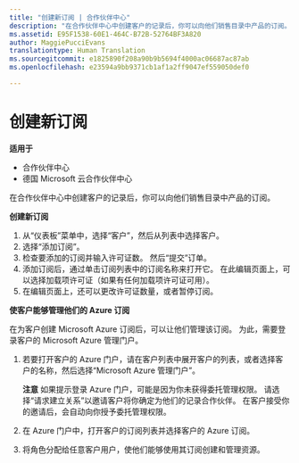 ```yaml
---
title: "创建新订阅 | 合作伙伴中心"
description: "在合作伙伴中心中创建客户的记录后，你可以向他们销售目录中产品的订阅。"
ms.assetid: E95F1538-60E1-464C-B72B-52764BF3A820
author: MaggiePucciEvans
translationtype: Human Translation
ms.sourcegitcommit: e1825890f208a90b9b5694f4000ac06687ac87ab
ms.openlocfilehash: e23594a9bb9371cb1af1a2ff9047ef559050def0

---
```


# 创建新订阅

**适用于**

-  合作伙伴中心
-  德国 Microsoft 云合作伙伴中心

在合作伙伴中心中创建客户的记录后，你可以向他们销售目录中产品的订阅。

**创建新订阅**

1.  从“仪表板”菜单中，选择“客户”，然后从列表中选择客户。
2.  选择“添加订阅”。
3.  检查要添加的订阅并输入许可证数。 然后“提交”订单。
4.  添加订阅后，通过单击订阅列表中的订阅名称来打开它。 在此编辑页面上，可以选择加载项许可证（如果有任何加载项许可证可用）。
5.  在编辑页面上，还可以更改许可证数量，或者暂停订阅。

**使客户能够管理他们的 Azure 订阅**

在为客户创建 Microsoft Azure 订阅后，可以让他们管理该订阅。 为此，需要登录客户的 Microsoft Azure 管理门户。 

1.  若要打开客户的 Azure 门户，请在客户列表中展开客户的列表，或者选择客户的名称，然后选择“Microsoft Azure 管理门户”。
    
    **注意** 如果提示登录 Azure 门户，可能是因为你未获得委托管理权限。 请选择“请求建立关系”以邀请客户将你确定为他们的记录合作伙伴。 在客户接受你的邀请后，会自动向你授予委托管理权限。 
2.  在 Azure 门户中，打开客户的订阅列表并选择客户的 Azure 订阅。
3.  将角色分配给任意客户用户，使他们能够使用其订阅创建和管理资源。

 






<!--HONumber=Jan17_HO2-->


